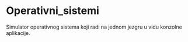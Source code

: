 # Operativni_sistemi
Simulator operativnog sistema koji radi na jednom jezgru u vidu konzolne aplikacije.
